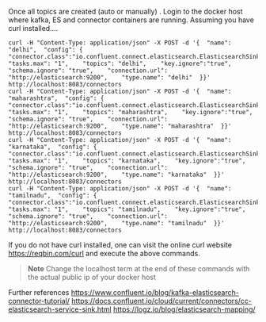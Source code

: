 Once all topics are created (auto or manually) . Login to the docker host where kafka, ES and connector containers are running. Assuming you have curl installed....

```
curl -H "Content-Type: application/json" -X POST -d '{  "name": "delhi",  "config": {    "connector.class":"io.confluent.connect.elasticsearch.ElasticsearchSinkConnector",    "tasks.max": "1",    "topics": "delhi",    "key.ignore":"true",    "schema.ignore": "true",    "connection.url": "http://elasticsearch:9200",    "type.name": "delhi"  }}' http://localhost:8083/connectors
curl -H "Content-Type: application/json" -X POST -d '{  "name": "maharashtra",  "config": {    "connector.class":"io.confluent.connect.elasticsearch.ElasticsearchSinkConnector",    "tasks.max": "1",    "topics": "maharashtra",    "key.ignore":"true",    "schema.ignore": "true",    "connection.url": "http://elasticsearch:9200",    "type.name": "maharashtra"  }}' http://localhost:8083/connectors
curl -H "Content-Type: application/json" -X POST -d '{  "name": "karnataka",  "config": {    "connector.class":"io.confluent.connect.elasticsearch.ElasticsearchSinkConnector",    "tasks.max": "1",    "topics": "karnataka",    "key.ignore":"true",    "schema.ignore": "true",    "connection.url": "http://elasticsearch:9200",    "type.name": "karnataka"  }}' http://localhost:8083/connectors
curl -H "Content-Type: application/json" -X POST -d '{  "name": "tamilnadu",  "config": {    "connector.class":"io.confluent.connect.elasticsearch.ElasticsearchSinkConnector",    "tasks.max": "1",    "topics": "tamilnadu",    "key.ignore":"true",    "schema.ignore": "true",    "connection.url": "http://elasticsearch:9200",    "type.name": "tamilnadu"  }}' http://localhost:8083/connectors
```

If you do not have curl installed, one can visit the online curl website https://reqbin.com/curl and execute the above commands.

> **Note** Change the localhost term at the end of these commands with the actual public ip of your docker host 

Further references
https://www.confluent.io/blog/kafka-elasticsearch-connector-tutorial/
https://docs.confluent.io/cloud/current/connectors/cc-elasticsearch-service-sink.html
https://logz.io/blog/elasticsearch-mapping/
